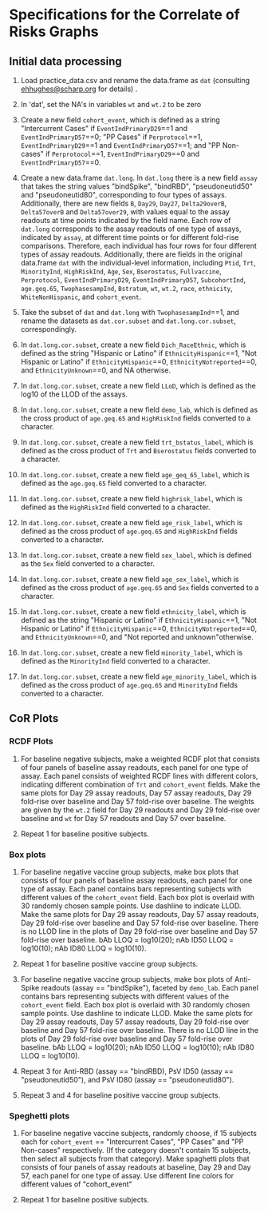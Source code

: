 # Specifications for the Correlate of Risks Graphs

## Initial data processing
1. Load practice_data.csv and rename the data.frame as `dat` (consulting ehhughes@scharp.org for details) .

2. In 'dat', set the NA's in variables `wt` and `wt.2` to be zero

3. Create a new field `cohort_event`, which is defined as a string "Intercurrent Cases" if `EventIndPrimaryD29`==1 and `EventIndPrimaryD57`==0; "PP Cases" if `Perprotocol`==1, `EventIndPrimaryD29`==1 and `EventIndPrimaryD57`==1; and "PP Non-cases" if `Perprotocol`==1, `EventIndPrimaryD29`==0 and `EventIndPrimaryD57`==0.


4. Create a new data.frame `dat.long`. In `dat.long` there is a new field `assay` that takes the string values "bindSpike", "bindRBD", "pseudoneutid50" and "pseudoneutid80", corresponding to four types of assays. Additionally, there are new fields `B`, `Day29`, `Day27`, `Delta29overB`, `Delta57overB` and `Delta57over29`, with values equal to the assay readouts at time points indicated by the field name. Each row of `dat.long` corresponds to the assay readouts of one type of assays, indicated by `assay`, at different time points or for different fold-rise comparisons. Therefore, each individual has four rows for four different types of assay readouts. Additionally, there are fields in the original data.frame `dat` with the individual-level information, including `Ptid`, `Trt`, `MinorityInd`, `HighRiskInd`, `Age`, `Sex`, `Bserostatus`, `Fullvaccine`, `Perprotocol`, `EventIndPrimaryD29`,
  `EventIndPrimaryD57`, `SubcohortInd`, `age.geq.65`, `TwophasesampInd`,
  `Bstratum`, `wt`, `wt.2`, `race`, `ethnicity`,
  `WhiteNonHispanic`, and `cohort_event`.

5. Take the subset of `dat` and `dat.long` with `TwophasesampInd`==1, and rename the datasets as `dat.cor.subset` and `dat.long.cor.subset`, correspondingly.

7. In `dat.long.cor.subset`, create a new field `Dich_RaceEthnic`, which is defined as the string "Hispanic or Latino" if `EthnicityHispanic`==1, "Not Hispanic or Latino" if `EthnicityHispanic`==0, `EthnicityNotreported`==0, and `EthnicityUnknown`==0, and NA otherwise.

8. In `dat.long.cor.subset`, create a new field `LLoD`, which is defined as the log10 of the LLOD of the assays.

9. In `dat.long.cor.subset`, create a new field `demo_lab`, which is defined as the cross product of `age.geq.65` and `HighRiskInd` fields converted to a character.

10. In `dat.long.cor.subset`, create a new field `trt_bstatus_label`, which is defined as the cross product of `Trt` and `Bserostatus` fields converted to a character.

7. In `dat.long.cor.subset`, create a new field `age_geq_65_label`, which is defined as the `age.geq.65` field converted to a character.

8. In `dat.long.cor.subset`, create a new field `highrisk_label`, which is defined as the `HighRiskInd` field converted to a character.

9. In `dat.long.cor.subset`, create a new field `age_risk_label`, which is defined as the cross product of `age.geq.65` and `HighRiskInd` fields converted to a character.

10. In `dat.long.cor.subset`, create a new field `sex_label`, which is defined as the `Sex` field converted to a character.

11. In `dat.long.cor.subset`, create a new field `age_sex_label`, which is defined as the cross product of `age.geq.65` and `Sex` fields converted to a character.

12. In `dat.long.cor.subset`, create a new field `ethnicity_label`, which is defined as the string "Hispanic or Latino" if `EthnicityHispanic`==1, "Not Hispanic or Latino" if `EthnicityHispanic`==0, `EthnicityNotreported`==0, and `EthnicityUnknown`==0, and "Not reported and unknown"otherwise.

12. In `dat.long.cor.subset`, create a new field `minority_label`, which is defined as the `MinorityInd` field converted to a character.

13. In `dat.long.cor.subset`, create a new field `age_minority_label`, which is defined as the cross product of `age.geq.65` and `MinorityInd` fields converted to a character.


## CoR Plots 
### RCDF Plots
1.  For baseline negative subjects, make a weighted RCDF plot that consists of four panels of baseline assay readouts, each panel for one type of assay. Each panel consists of weighted RCDF lines with different colors, indicating different combination of `Trt` and `cohort_event` fields. Make the same plots for Day 29 assay readouts, Day 57 assay readouts, Day 29 fold-rise over baseline and Day 57 fold-rise over baseline. The weights are given by the `wt.2` field for Day 29 readouts and Day 29 fold-rise over baseline and `wt` for Day 57 readouts and Day 57 over baseline. 

2. Repeat 1 for baseline positive subjects.

### Box plots
1.  For baseline negative vaccine group subjects, make box plots that consists of four panels of baseline assay readouts, each panel for one type of assay. Each panel contains bars representing subjects with different values of the `cohort_event` field. Each box plot is overlaid with 30 randomly chosen sample points. Use dashline to indicate LLOD. Make the same plots for Day 29 assay readouts, Day 57 assay readouts, Day 29 fold-rise over baseline and Day 57 fold-rise over baseline. There is no LLOD line in the plots of Day 29 fold-rise over baseline and Day 57 fold-rise over baseline. 
bAb LLOQ = log10(20); nAb ID50 LLOQ = log10(10); nAb ID80 LLOQ = log10(10).


2. Repeat 1 for baseline positive vaccine group subjects.

3.  For baseline negative vaccine group subjects, make box plots of Anti-Spike readouts (assay == "bindSpike"), faceted by `demo_lab`. Each panel contains bars representing subjects with different values of the `cohort_event` field. Each box plot is overlaid with 30 randomly chosen sample points. Use dashline to indicate LLOD. Make the same plots for Day 29 assay readouts, Day 57 assay readouts, Day 29 fold-rise over baseline and Day 57 fold-rise over baseline. There is no LLOD line in the plots of Day 29 fold-rise over baseline and Day 57 fold-rise over baseline. 
bAb LLOQ = log10(20); nAb ID50 LLOQ = log10(10); nAb ID80 LLOQ = log10(10).


4. Repeat 3 for Anti-RBD (assay == "bindRBD), PsV ID50 (assay == "pseudoneutid50"), and PsV ID80 (assay == "pseudoneutid80").


5. Repeat 3 and 4 for baseline positive vaccine group subjects.

### Speghetti plots
1. For baseline negative vaccine subjects, randomly choose, if 15 subjects each for `cohort_event` == "Intercurrent Cases", "PP Cases" and "PP Non-cases" respectively. (If the category doesn't contain 15 subjects, then select all subjects from that category). Make spaghetti plots that consists of four panels of assay readouts at baseline, Day 29 and Day 57, each panel for one type of assay. Use different line colors for different values of "cohort_event"

2. Repeat 1 for baseline positive subjects.